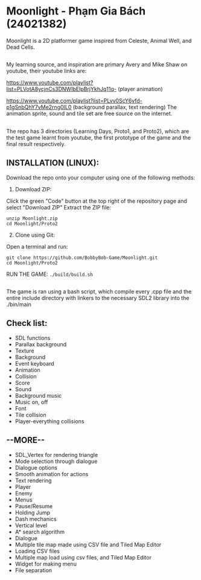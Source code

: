 # Moonlight - Phạm Gia Bách (24021382)
Moonlight is a 2D platformer game inspired from Celeste, Animal Well, and Dead Cells.
##
My learning source, and inspiration are primary Avery and Mike Shaw on youtube, their youtube links are:

https://www.youtube.com/playlist?list=PLVotA8ycjnCs3DNWIbEIpBrjYkhJq11q- (player animation)

https://www.youtube.com/playlist?list=PLvv0ScY6vfd-p1gSnbQhY7vMe2rng0IL0 (background parallax, text rendering)
The animation sprite, sound and tile set are free source on the internet.
##
##
The repo has 3 directories (Learning Days, Proto1, and Proto2), which are the test game learnt from youtube, the first prototype of the game and the final result respectively.
##
INSTALLATION (LINUX):
-

Download the repo onto your computer using one of the following methods:

1. Download ZIP:

Click the green "Code" button at the top right of the repository page and select "Download ZIP"
Extract the ZIP file:
```
unzip Moonlight.zip
cd Moonlight/Proto2
```

2. Clone using Git:

Open a terminal and run:
```
git clone https://github.com/BobbyBob-Game/Moonlight.git
cd Moonlight/Proto2
```
RUN THE GAME: ```./build/build.sh```
##

The game is ran using a bash script, which compile every .cpp file and the entire include directory with linkers to the necessary SDL2 library into the ./bin/main

##
Check list:
-
- SDL functions
- Parallax background
- Texture
- Background
- Event keyboard
- Animation
- Collision
- Score
- Sound
- Background music
- Music on, off
- Font
- Tile collision
- Player-everything collisions

--MORE--
-
- SDL_Vertex for rendering triangle
- Mode selection through dialogue
- Dialogue options
- Smooth animation for actions
- Text rendering
- Player
- Enemy
- Menus
- Pause/Resume
- Holding Jump
- Dash mechanics
- Vertical level
- A* search algorithm
- Dialogue
- Multiple tile map made using CSV file and Tiled Map Editor
- Loading CSV files 
- Multiple map load using csv files, and Tiled Map Editor
- Widget for making menu
- File separation
##
